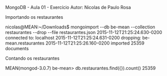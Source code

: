 ﻿MongoDB - Aula 01 - Exercício
Autor: Nicolas de Paulo Rosa

Importando os restaurantes

nicolas@MEAN:~/Downloads$ mongoimport --db be-mean --collection restaurantes --drop --file restaurantes.json
2015-11-12T21:25:24.630-0200	connected to: localhost
2015-11-12T21:25:24.631-0200	dropping: be-mean.restaurantes
2015-11-12T21:25:26.160-0200	imported 25359 documents

Contando os restaurantes

MEAN(mongod-3.0.7) be-mean> db.restaurantes.find({}).count()
25359

